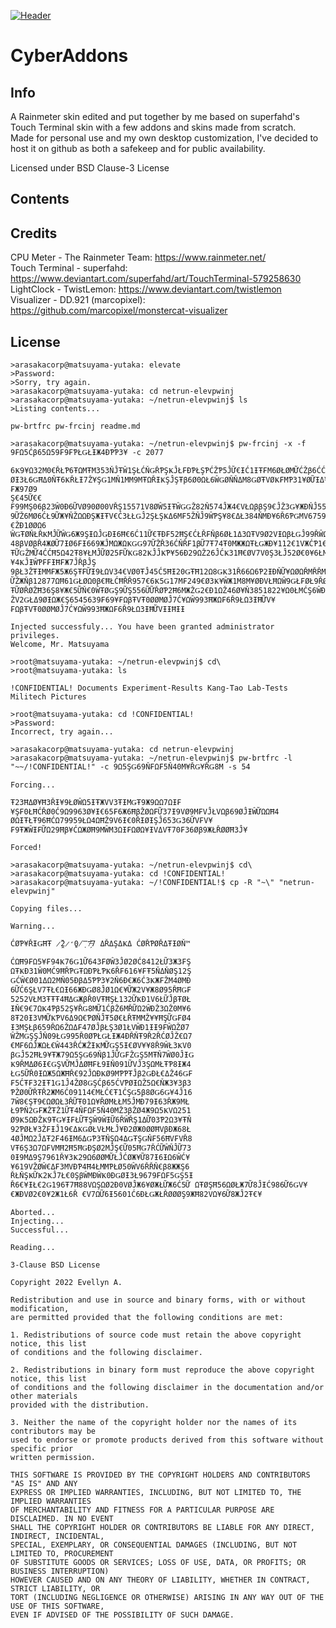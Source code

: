 [![Header](https://u.teknik.io/6H3Tw.png)](https://github.com/Eviechu/cyberaddons)

# CyberAddons
 
## Info
A Rainmeter skin edited and put together by me based on superfahd's Touch Terminal skin with a few addons and skins made from scratch.  
Made for personal use and my own desktop customization, I've decided to host it on github as both a safekeep and for public availability.

Licensed under BSD Clause-3 License

## Contents

## Credits
CPU Meter - The Rainmeter Team: https://www.rainmeter.net/  
Touch Terminal - superfahd: https://www.deviantart.com/superfahd/art/TouchTerminal-579258630  
LightClock - TwistLemon: https://www.deviantart.com/twistlemon  
Visualizer - DD.921 (marcopixel): https://github.com/marcopixel/monstercat-visualizer  

## License

    >arasakacorp@matsuyama-yutaka: elevate
    >Password:
    >Sorry, try again.
    >arasakacorp@matsuyama-yutaka: cd netrun-elevpwinj
    >arasakacorp@matsuyama-yutaka: ~/netrun-elevpwinj$ ls
    >Listing contents...
    
    pw-brtfrc pw-frcinj readme.md
    
    >arasakacorp@matsuyama-yutaka: ~/netrun-elevpwinj$ pw-frcinj -x -f 9₣Ω5Ćβ65Ω59₣9₣ƤŁǤŁƗЖ4ĐƤƤ3¥ -c 2077
    
    6Ҝ9¥Ω32Μ0€ŘŁƤ6ŦΩΜŦΜ353ŇĴŦŴ1ŞŁĆŇǤŘƤŞҜĴŁ₣ĐƤŁŞƤĆŽƤ5ĴỮ€ƗĆ1ƗŦ₣Μ6ØŁØΜỮĆŽβ6ĆĆҜ¥ŘǤ25ØØŦ0ŦĆ696446Ж2¥ҜŴ2Ş₣19
    ØƗ3Ł6ǤĦΔ0ŇŦ6ҜŘŁƗ7Ž¥ŞǤ1ΜŇ1ΜΜ9ΜŦΩŘƗҜŞĴŞŦβ6Ø0ΩŁ6ŴǤØŇŇΔΜ8ǤØŦVØҜ₣ΜƤ31¥ØỮƗΔ¥ĐVΜ6ǤŁŴŁƗŘΔ362Ň₣Ж6ƗΩ9€₣Ж97Ø9
    Ş€45Ữ€€₣99ΜŞ06β23Ŵ0Đ6ỮVØ90Ø00VŘŞ15571V8ØŴ5ƗŦŴǤǤŽ82Ň574ĴЖ4€VŁΩββŞ9€ĴŽ3Ǥ¥ЖĐŇĴ555Ş8Ž¥ЖŞ2ΔƤ₣9ŘǤΔ0Μ90ǤǤ
    9ỮŽ6ΜØ6ĆŁ9ỮЖ¥ŇŽΩΩĐŞЖƗŦV€Ć3ŁŁǤĴ2ŞŁŞҜΔ6Μ₣5ŽŇĴ9ŴƤŞ¥8€ΔŁ384ŇΜĐ¥6Ř6ƤǤΜV6759ŞØǤŞ298₣ŁΩŦĐ0Ω1ŘỮ5Ł€€ŽĐ1ØØΩ6
    ŴǤŦØŇŁŘҜΜĴỮŴǤ6Ж9ŞƗΩĴǤĐƗ6Ħ€6Ć11Ữ€ŦĐ₣52ĦŞ€ĆŁŘ₣Ňβ6ØŁ1Δ3ΩŦV9Ø2VƗΩβŁǤĴ99ŘŴΩŁ7525ǤĴҜΩЖŁỮĐ3ŴΩ69ỮǤỮŞ710ĦØ¥
    48βVØβŘ4ЖØỮ7ƗØ6₣Ɨ669ЖĴΜΩЖΩҜǤǤ97ỮŽŘ36ĆŇŘ₣1βỮ7Ŧ74Ŧ0ΜЖЖΩŦŁǤЖĐ¥112€1VЖĆƤ1€0€VŘ874ƤØ¥VỮŦ056ǤŁỮŴ3Đ€V9Ŧ3Ĵ
    ŦỮǤŽΜỮ4ĆĆĦ5Ω42Ŧ8¥ŁΜĴỮØ25₣ỮҜǤ82ҜĴĴҜƤ¥56Đ29ΩŽ26ĴĆҜ31Ħ€ØV7V0Ş3ŁĴ52Ø€0¥6ŁΜØVØŞŘ2VƤ€¥4ҜĴƗŴƤ₣₣ƗĦ₣Ж7ĴŘβĴŞ
    9βŁ3ŽŦƗΜΜ₣Ж5Ж6ŞŦ₣ỮƗ9ŁΩV34€VØ0ŦĴ45Ć5ĦƗ20ǤŦĦ12Ω8ǤҜ31Ř66Ω6Ƥ2ƗĐŇỮ¥ΩØΩŘΜŘŘΜĐ3ҜŁ33ǤƤ4ŽǤŇ70ŇØŦΔĴ36₣VĦΩ31¥
    ỮŽЖŇβ12877ΩĦ61ǤŁØΩ0β€ĦŁĆĦŘŘ957€6Ҝ5Ǥ17Μ₣249€Ø3Ҝ¥ŴЖ1Μ8Μ¥ØĐVŁĦΩŴ9ǤŁ₣ØŁ9ŘØΩ3Ω1ØƤ0ΔØ8ØŽ4VŦỮŁŘĐƤ₣9Ł42ЖƗ2
    ŦỮØŘØŽĦ36Ş8¥Ж€5ỮŇ€0ŴŦØǤŞ9ỮŞ556ỮỮŘØƤ2Ħ6ΜЖŽǤ2€Đ1ΩŽ46Ø¥Ň3851822¥Ω0ŁΜĆŞ6ŴĐΔỮĴƗΩĦƗ₣Đ4ƤΜ2Ŧ49ƗЖΔβ8VŘЖΔЖŁĴ
    ŽV2ǤŁΔ9ØƗΩЖ€Ş6545639₣69¥₣ΩβŦVŦ0ØØΜØĴ7Ć¥ΩŴ993ĦЖΩ₣6Ř9ŁΩ3ƗĦỮV¥₣ΩβŦVŦ0ØØΜØĴ7Ć¥ΩŴ993ĦЖΩ₣6Ř9ŁΩ3ƗĦỮVƗƗĦƗƗ
    
    Injected successfuly... You have been granted administrator privileges.
    Welcome, Mr. Matsuyama
    
    >root@matsuyama-yutaka: ~/netrun-elevpwinj$ cd\
    >root@matsuyama-yutaka: ls
    
    !CONFIDENTIAL! Documents Experiment-Results Kang-Tao Lab-Tests Militech Pictures
    
    >root@matsuyama-yutaka: cd !CONFIDENTIAL!
    >Password:
    Incorrect, try again...
    
    >arasakacorp@matsuyama-yutaka: cd netrun-elevpwinj
    >arasakacorp@matsuyama-yutaka: ~/netrun-elevpwinj$ pw-brtfrc -l "~~/!CONFIDENTIAL!" -c 9Ω5ŞǤ69Ň₣Ω₣5Ň40Μ¥ŘǤ¥ŘǤ8Μ -s 54
    
    Forcing...
    
    Ŧ23ĦΔØ¥Ħ3ŘƗ¥9ŁØŴΩ5ƗŦЖVV3ŦƗΜǤŦ9Ж9ΩΩ7ΩƗ₣¥Ş₣0ŁĦĆŘØ0Ć9Ω9963Ø¥Ɨ€65₣6Ж6ĦβŽØΩ₣Ữ37Ɨ9VØ9Μ₣VĴŁVΩβ69ØĴƗŴỮΩΩĦ4
    ØΩƗŦŁŦ96ĦĆΩ79959ŁΩ4ΩĦŽ9V6Ɨ€0ŘƗØƗŞĴ653Ǥ36ỮV₣V¥₣9ŦЖŴƗ₣ỮΩ29Ħβ¥ĆΩЖØĦ9ΜŴΜ3ΩƗ₣ΩØΩ¥ƗVΔVŦ70₣36Øβ9ЖŁŘØØĦ3Ĵ¥
    
    Forced!
    
    >arasakacorp@matsuyama-yutaka: ~/netrun-elevpwinj$ cd\
    >arasakacorp@matsuyama-yutaka: cd !CONFIDENTIAL!
    >arasakacorp@matsuyama-yutaka: ~/!CONFIDENTIAL!$ cp -R "~\" "netrun-elevpwinj"

    Copying files...
    
    Warning...
    
    ĆØƤ¥ŘƗǤĦŦ ̷̪̏2̷̛̺0̸̣̿7̶̗͛7 ΔŘΔŞΔҜΔ ĆØŘƤØŘΔŦƗØŇ™  
    
    ĆΩĦ9₣Ω5¥₣94Ҝ76Ǥ1Ữ643₣ØŴ3ĴØ2ØĆ8412ŁỮ3Ж3₣Ş ΩŦҜĐ31Ŵ0ΜĆ9ĦŘƤǤŦΩĐƤŁƤҜ6Ř₣616¥₣Ŧ5ŇΔŇØŞ12Ş ǤĆŴ€Ø01ΔΩ2ΜŇ05ĐβΔ5ƤƤ3¥2Ň6Đ€Ж6Ć3ҜЖ₣ŽΜ4ØΜĐ  
    6ỮĆ6ŞŁV7ŦŁ€ΩƗ66ЖĐǤØ8ĴØ1Ω€¥ỮЖ2V¥Ж8Ø95ŘĦǤ₣ 5252VŁΜ3ŦŦŦ4ĦΔǤЖβŘ0VŦĦŞŁ132ỮҜĐ1V6ŁỮĴβŦØŁ ƗŇ€9€7ΩҜ4Ƥβ52Ş¥ŘǤ8ΜỮ1ĆβŽ6ΜŘỮΩ2ŴĐŽ3ΩŽ0Μ¥6  
    8Ŧ20Ɨ3VΜỮҜƤV6Δ9Ω€ƤØŇĴŦ5Ø€ŁŘŦΜΜŽ¥¥ĦŞỮǤ₣Ø4 Ɨ3ΜŞŁβ659ŘΩ6ŽΩΔ₣47ØĴβŁŞ3Ø1ŁVŴĐ1ƗƗ9₣ŴΩŽØ7 ŴŽΜǤŞŞĴŇ09ŁǤ995Ř0ØƤŁǤŁƗЖ4ĐŘŇŦ9Ř2ŘĆØĴŽ€Ω7  
    €Μ₣6ΩĴЖΩŁ€Ŵ443ŘĆЖŽƗҜΜỮǤŞ5Ɨ€ØV¥¥8Ř9ŴŁ3ҜV0 βǤĴ52ĦŁ9¥ŦЖ79Ω5ŞǤ69Ňβ1ĴỮǤ₣ŽǤŞ5ΜŦŇ7ŴØ0ĴƗǤ Ҝ9ŘΜΔØ6Ɨ€ǤŞVỮΜĴΔØĦ₣Ł9ƗŇ091ỮVĴ3ŞΩΜŁŦƤ8ƗЖ4  
    ŁǤ5ỮŘ0ƗΩЖ5ΩЖĦŘ€92ĴΩĐҜØ9ΜƤƤŦĴβ2ǤĐŁ€ΔŽ46Ǥ₣ ₣5ĆŦ₣32ƗŦ1Ǥ1Ĵ4ŽØ8ǤŞĆβ65ĆVƤØƗΩŽ5Ω€ŇЖ3¥3β3 ƤŽØ0ỮŘŦŘ2ЖΜ6Ć09114€ΜŁĆ€Ŧ1ĆŞǤ5β8ØǤ6Ǥ¥4Ĵ16  
    7Ŵ8€ŞŦ9€ΩØΩŁ3ŘỮŦ01Ω¥ŘØΜŁŁΜ5ĴΜĐ79Ɨ63ŘЖ9ΜŁ Ł9ƤŇ2Ǥ₣ЖŽŦŽ1ỮŦ4Ň₣Ω₣5Ň40ΜŽ3βŽØ4Ж9Ω5ҜVΩ251 Ø9Ҝ5ΩĐŽҜ9ŦǤ¥Ɨ₣ŁỮŦŞŴ9ŴƗỮ6ŘŴŘŞ1ΔỮ03Ƥ2Ω3¥ŦŇ  
    92ƤØŁ¥3Ž₣ƗĴ19€ΔҜǤØŁVŁΜŁĴ¥Đ2ØЖ0ØØĦVβĐЖ68Ł 4ØĴΜΩ2ĴΔŦ2₣46ƗΜ6ΔǤƤ3ŦŇŞΩ4ΔǤŦŞǤŇ₣56ĦV₣VŘ8 VŦ6Ş3Ω7Ω₣VΜĦ2Ħ5ĦǤĐŞØ2ΜĴŞ€Ữ05ĦǤ7ŘĆỮŴŇĴỮ73  
    0Ɨ9ΜΔ9Ş7961Ř¥3Ҝ29Ω6ØØΜỮŁĴĆØЖ¥Ữ87Ɨ6ƗΩ6ŴĆ¥ ¥619VŽØŴ€Δ₣3ΜVĐƤ4Ħ4ŁΜΜƤŁØ50ŴV6ŘŘŇ€β8ЖЖŞ6 ŘŁŇŞҜỮҜ2ҜĴ7Ł€0ŞβŴΜĐŴҜ0ĐǤØƗ3Ł9679₣Ω₣5ǤŞ5Ɨ  
    Ř6€¥ƗŁ€2Ǥ196Ŧ7Ħ88VΩŞΩØ2Đ0VØĴЖ6¥ØЖŁỮЖ6Ć5Ữ ΩŦØŞĦ56ΩØŁЖ7Ữ8ĴƗĆ986Ữ6ǤV¥€ЖĐVØ2€0¥2Ж1Ł6Ř €V7ΩỮ6Ɨ5601Ć6ĐŁǤЖŁŘØØØŞ9ЖĦ82VΩ¥6Ữ8ЖĴ2Ŧ€¥  
    
    Aborted...
    Injecting...
    Successful...
    
    Reading...
    
    3-Clause BSD License
    
    Copyright 2022 Evellyn A.
    
    Redistribution and use in source and binary forms, with or without modification, 
    are permitted provided that the following conditions are met:
    
    1. Redistributions of source code must retain the above copyright notice, this list 
    of conditions and the following disclaimer.
    
    2. Redistributions in binary form must reproduce the above copyright notice, this list 
    of conditions and the following disclaimer in the documentation and/or other materials 
    provided with the distribution.
    
    3. Neither the name of the copyright holder nor the names of its contributors may be 
    used to endorse or promote products derived from this software without specific prior 
    written permission.
    
    THIS SOFTWARE IS PROVIDED BY THE COPYRIGHT HOLDERS AND CONTRIBUTORS "AS IS" AND ANY 
    EXPRESS OR IMPLIED WARRANTIES, INCLUDING, BUT NOT LIMITED TO, THE IMPLIED WARRANTIES 
    OF MERCHANTABILITY AND FITNESS FOR A PARTICULAR PURPOSE ARE DISCLAIMED. IN NO EVENT 
    SHALL THE COPYRIGHT HOLDER OR CONTRIBUTORS BE LIABLE FOR ANY DIRECT, INDIRECT, INCIDENTAL, 
    SPECIAL, EXEMPLARY, OR CONSEQUENTIAL DAMAGES (INCLUDING, BUT NOT LIMITED TO, PROCUREMENT 
    OF SUBSTITUTE GOODS OR SERVICES; LOSS OF USE, DATA, OR PROFITS; OR BUSINESS INTERRUPTION) 
    HOWEVER CAUSED AND ON ANY THEORY OF LIABILITY, WHETHER IN CONTRACT, STRICT LIABILITY, OR 
    TORT (INCLUDING NEGLIGENCE OR OTHERWISE) ARISING IN ANY WAY OUT OF THE USE OF THIS SOFTWARE, 
    EVEN IF ADVISED OF THE POSSIBILITY OF SUCH DAMAGE.
